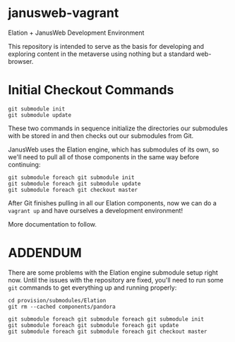 # janusweb-vagrant
Elation + JanusWeb Development Environment

This repository is intended to serve as the basis for developing and exploring content
in the metaverse using nothing but a standard web-browser.

# Initial Checkout Commands #
```
git submodule init
git submodule update
```

These two commands in sequence initialize the directories our submodules
with be stored in and then checks out our submodules from Git.

JanusWeb uses the Elation engine, which has submodules of its own, so we'll need to pull all of those components in the same way before continuing:  

```
git submodule foreach git submodule init
git submodule foreach git submodule update
git submodule foreach git checkout master
```

After Git finishes pulling in all our Elation components, now we can do
a `vagrant up` and have ourselves a development environment!

More documentation to follow.

# ADDENDUM #
There are some problems with the Elation engine submodule setup right now. Until
the issues with the repository are fixed, you'll need to run some `git` commands
to get everything up and running properly:

```
cd provision/submodules/Elation
git rm --cached components/pandora

git submodule foreach git submodule foreach git submodule init
git submodule foreach git submodule foreach git update
git submodule foreach git submodule foreach git checkout master
```
